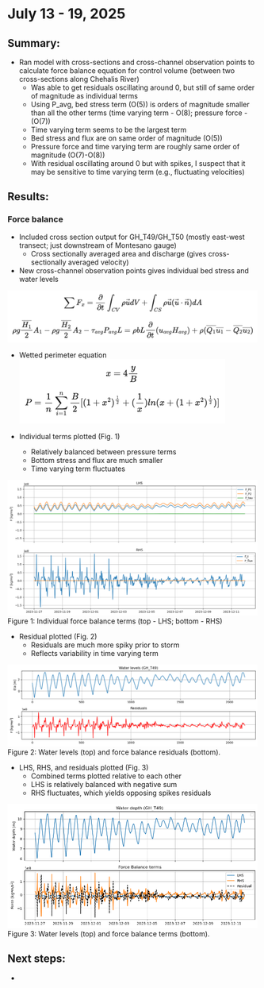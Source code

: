 # July 13 - 19, 2025

## Summary:
* Ran model with cross-sections and cross-channel observation points to calculate force balance equation for control volume (between two cross-sections along Chehalis River)
	* Was able to get residuals oscillating around 0, but still of same order of magnitude as individual terms
	* Using P_avg, bed stress term (O(5)) is orders of magnitude smaller than all the other terms (time varying term - O(8); pressure force - (O(7))
	* Time varying term seems to be the largest term
	* Bed stress and flux are on same order of magnitude (O(5))
	* Pressure force and time varying term are roughly same order of magnitude (O(7)-O(8))
	* With residual oscillating around 0 but with spikes, I suspect that it may be sensitive to time varying term (e.g., fluctuating velocities)


## Results:
### Force balance
- Included cross section output for GH_T49/GH_T50 (mostly east-west transect; just downstream of Montesano gauge)
	- Cross sectionally averaged area and discharge (gives cross-sectionally averaged velocity)
- New cross-channel observation points gives individual bed stress and water levels

![force_balance](../Figures/071725meeting/forcebalance_equation.png)

* Wetted perimeter equation
![wetted_perimeter](../Figures/071725meeting/wettedperimeter_equation.png)


* Individual terms plotted (Fig. 1)
	* Relatively balanced between pressure terms
	* Bottom stress and flux are much smaller
	* Time varying term fluctuates

![ind_terms](../Figures/071725meeting/forcebalance_indterms.png)
Figure 1: Individual force balance terms (top - LHS; bottom - RHS)

* Residual plotted (Fig. 2)
	* Residuals are much more spiky prior to storm
	* Reflects variability in time varying term

![residuals](../Figures/071725meeting/forcebalance_residual.png)
Figure 2: Water levels (top) and force balance residuals (bottom).

* LHS, RHS, and residuals plotted (Fig. 3)
	* Combined terms plotted relative to each other
	* LHS is relatively balanced with negative sum
	* RHS fluctuates, which yields opposing spikes residuals

![lhs_rhs_residuals](../Figures/071725meeting/forcebalance_lhs_rhs.png)
Figure 3: Water levels (top) and force balance terms (bottom).


## Next steps:
- 



